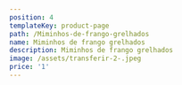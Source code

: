 ```yaml
---
position: 4
templateKey: product-page
path: /Miminhos-de-frango-grelhados
name: Miminhos de frango grelhados
description: Miminhos de frango grelhados
image: /assets/transferir-2-.jpeg
price: '1'
---
```


